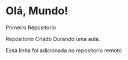 # Olá, Mundo!
 Primeiro Repositorio

 Repositorio Criado Durando uma aula.

 Essa linha foi adicionada no repositorio remoto

